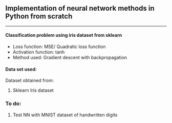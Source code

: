 ## Implementation of neural network methods in Python from scratch

---

#### Classification problem using iris dataset from sklearn

-  Loss function: MSE/ Quadratic loss function
-  Activation function: tanh
-  Method used: Gradient descent with backpropagation

#### Data set used:

Dataset obtained from:
1. Sklearn Iris dataset

### To do:
1. Test NN with MNIST dataset of handwritten digits
